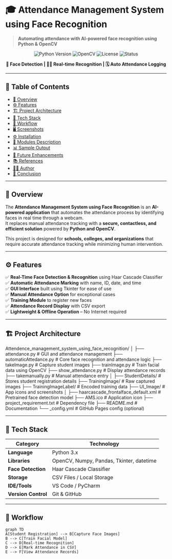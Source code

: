 # 🎓 Attendance Management System using Face Recognition  
> **Automating attendance with AI-powered face recognition using Python & OpenCV**

<p align="center">
  <img src="https://img.shields.io/badge/Python-3.8+-blue.svg?style=for-the-badge" alt="Python Version"/>
  <img src="https://img.shields.io/badge/OpenCV-4.x-green.svg?style=for-the-badge" alt="OpenCV"/>
  <img src="https://img.shields.io/badge/License-MIT-yellow.svg?style=for-the-badge" alt="License"/>
  <img src="https://img.shields.io/badge/Status-Active-success.svg?style=for-the-badge" alt="Status"/>
</p>

<p align="center">
  <b>📸 Face Detection | 🧑‍💼 Real-time Recognition | 🗓️ Auto Attendance Logging</b>
</p>

---

## 📑 Table of Contents
- [📘 Overview](#-overview)
- [⚙️ Features](#️-features)
- [🏗️ Project Architecture](#️-project-architecture)
- [🧠 Tech Stack](#-tech-stack)
- [🔁 Workflow](#-workflow)
- [🖥️ Screenshots](#️-screenshots)
- [⚙️ Installation](#️-installation)
- [📂 Modules Description](#-modules-description)
- [📊 Sample Output](#-sample-output)
- [🚀 Future Enhancements](#-future-enhancements)
- [📚 References](#-references)
- [👨‍💻 Author](#-author)
- [🏁 Conclusion](#-conclusion)

---

## 📘 Overview

The **Attendance Management System using Face Recognition** is an **AI-powered application** that automates the attendance process by identifying faces in real time through a webcam.  
It replaces manual attendance tracking with a **secure, contactless, and efficient solution** powered by **Python and OpenCV**.

This project is designed for **schools, colleges, and organizations** that require accurate attendance tracking while minimizing human intervention.

---

## ⚙️ Features

✅ **Real-Time Face Detection & Recognition** using Haar Cascade Classifier  
✅ **Automatic Attendance Marking** with name, ID, date, and time  
✅ **GUI Interface** built using Tkinter for ease of use  
✅ **Manual Attendance Option** for exceptional cases  
✅ **Training Module** to register new faces  
✅ **Attendance Record Display** with CSV export  
✅ **Lightweight & Offline Operation** – No Internet required  

---

## 🏗️ Project Architecture

Attendence_management_system_using_face_recognition/
│
├── attendance.py # GUI and attendance management
├── automaticAttedance.py # Core face recognition and attendance logic
├── takeImage.py # Capture student images
├── trainImage.py # Train facial data using OpenCV
├── show_attendance.py # Display attendance records
├── takemanually.py # Manual attendance entry
│
├── StudentDetails/ # Stores student registration details
├── TrainingImage/ # Raw captured images
├── TrainingImageLabel/ # Encoded training data
├── UI_Image/ # App icons and screenshots
│
├── haarcascade_frontalface_default.xml # Pretrained face detection model
├── AMS.ico # Application icon
├── project_requirement.txt # Dependency file
├── README.md # Documentation
└── _config.yml # GitHub Pages config (optional)


---

## 🧠 Tech Stack

| Category | Technology |
|-----------|-------------|
| **Language** | Python 3.x |
| **Libraries** | OpenCV, Numpy, Pandas, Tkinter, datetime |
| **Face Detection** | Haar Cascade Classifier |
| **Storage** | CSV Files / Local Storage |
| **IDE/Tools** | VS Code / PyCharm |
| **Version Control** | Git & GitHub |

---

## 🔁 Workflow

```
graph TD
A[Student Registration] --> B[Capture Face Images]
B --> C[Train Facial Model]
C --> D[Real-time Recognition]
D --> E[Mark Attendance in CSV]
E --> F[View Attendance Records]

```
